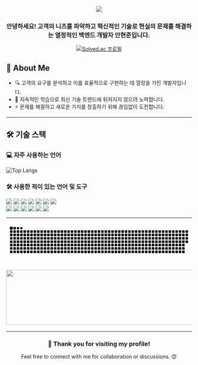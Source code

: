 <!-- 헤더 -->
<div align="center">
  <img src="https://capsule-render.vercel.app/api?type=waving&color=auto&height=200&section=header&text=안녕하세요%20👋&fontSize=60&fontColor=ffffff" />
</div>

<!-- 소개 -->
<div align="center">

### 안녕하세요! 고객의 니즈를 파악하고 혁신적인 기술로 현실의 문제를 해결하는 열정적인 백엔드 개발자 **안현준**입니다.

[![Solved.ac 프로필](http://mazassumnida.wtf/api/v2/generate_badge?boj=pu_mnmn)](https://solved.ac/pu_mnmn)

</div>

<!-- 리스트 형식의 소개 -->
## 📝 About Me

- 🔍 고객의 요구를 분석하고 이를 효율적으로 구현하는 데 열정을 가진 개발자입니다.
- 🌱 지속적인 학습으로 최신 기술 트렌드에 뒤처지지 않으려 노력합니다.
- ⚡ 문제를 해결하고 새로운 가치를 창출하기 위해 끊임없이 도전합니다.

---

<!-- 기술 스택 -->
## 🛠 기술 스택

### 💻 자주 사용하는 언어
![Top Langs](https://github-readme-stats.vercel.app/api/top-langs/?username=qwerty7878&layout=compact&theme=radical)

### 🛠 사용한 적이 있는 언어 및 도구
<div>
  <img src="https://img.shields.io/badge/C-A8B9CC?style=flat&logo=c&logoColor=white" />
  <img src="https://img.shields.io/badge/C%23-239120?style=flat&logo=c-sharp&logoColor=white" />
  <img src="https://img.shields.io/badge/Python-3776AB?style=flat&logo=python&logoColor=white" />
  <img src="https://img.shields.io/badge/JavaScript-F7DF1E?style=flat&logo=javascript&logoColor=black" />
  <img src="https://img.shields.io/badge/HTML5-E34F26?style=flat&logo=html5&logoColor=white" />
  <img src="https://img.shields.io/badge/CSS3-1572B6?style=flat&logo=css3&logoColor=white" />
  <img src="https://img.shields.io/badge/JSP-007396?style=flat&logo=java&logoColor=white" />
  <br />
  <img src="https://img.shields.io/badge/Firebase-FFCA28?style=flat&logo=firebase&logoColor=black" />
  <img src="https://img.shields.io/badge/JPA-6DB33F?style=flat&logo=spring&logoColor=white" />
  <img src="https://img.shields.io/badge/VS%20Code-007ACC?style=flat&logo=visual-studio-code&logoColor=white" />
  <img src="https://img.shields.io/badge/Eclipse-2C2255?style=flat&logo=eclipse&logoColor=white" />
  <img src="https://img.shields.io/badge/IntelliJ%20IDEA-000000?style=flat&logo=intellij-idea&logoColor=white" />
  <img src="https://img.shields.io/badge/Notion-000000?style=flat&logo=notion&logoColor=white" />
</div>

---

<!-- 뱀 애니메이션 및 GitAnimals -->
<div align="center">

![snake gif](https://github.com/qwerty7878/qwerty7878/blob/output/github-contribution-grid-snake.svg)

<a href="https://github.com/devxb/gitanimals">
  <img
    src="https://render.gitanimals.org/lines/qwerty7878?pet-id=651354950590525399"
    width="600"
    height="150"
  />
</a>

</div>

---

<!-- 풋터 -->
<div align="center">

### 💬 Thank you for visiting my profile!  
Feel free to connect with me for collaboration or discussions. 😊

</div>
